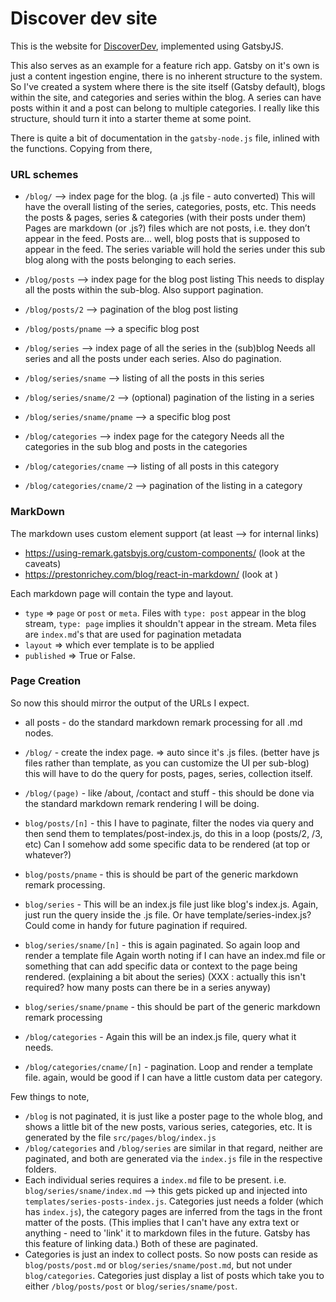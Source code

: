 # Discover dev site

This is the website for [DiscoverDev](https://discoverdev.io), implemented using GatsbyJS.

This also serves as an example for a feature rich app. Gatsby on it's own is just a content ingestion engine, there is no inherent structure to the system. So I've created a system where there is the site itself (Gatsby default), blogs within the site, and categories and series within the blog. A series can have posts within it and a post can belong to multiple categories. I really like this structure, should turn it into a starter theme at some point.

There is quite a bit of documentation in the `gatsby-node.js` file, inlined with the functions. Copying from there,

### URL schemes

 * `/blog/` --> index page for the blog. (a .js file - auto converted)
    This will have the overall listing of the series, categories, posts, etc.
    This needs the posts & pages, series & categories (with their posts under them)
    Pages are markdown (or .js?)  files which are not posts, i.e. they don’t appear in the feed.
    Posts are... well, blog posts that is supposed to appear in the feed.
    The series variable will hold the series under this sub blog along with the posts belonging to each series.


 * `/blog/posts` --> index page for the blog post listing
    This needs to display all the posts within the sub-blog. Also support pagination.
 * `/blog/posts/2` --> pagination of the blog post listing
 * `/blog/posts/pname` --> a specific blog post


 * `/blog/series` --> index page of all the series in the (sub)blog
    Needs all series and all the posts under each series. Also do pagination.
 * `/blog/series/sname` --> listing of all the posts in this series
 * `/blog/series/sname/2` --> (optional) pagination of the listing in a series
 * `/blog/series/sname/pname` --> a specific blog post


 * `/blog/categories` --> index page for the category 
    Needs all the categories in the sub blog and posts in the categories
 * `/blog/categories/cname` --> listing of all posts in this category
 * `/blog/categories/cname/2` --> pagination of the listing in a category


### MarkDown 

The markdown uses custom element support (at least <a> --> <Link> for internal links)
 - https://using-remark.gatsbyjs.org/custom-components/ (look at the caveats)
 - https://prestonrichey.com/blog/react-in-markdown/ (look at <hidden/>)

 Each markdown page will contain the type and layout.
  * `type` => `page` or `post` or `meta`. Files with `type: post` appear in the blog stream, `type: page` implies it shouldn't appear in the stream. Meta files are `index.md`'s that are used for pagination metadata
  * `layout` => which ever template is to be applied
  * `published` => True or False.


### Page Creation

 So now this should mirror the output of the URLs I expect.

 * all posts - do the standard markdown remark processing for all .md nodes.

 * `/blog/` - create the index page. => auto since it's .js files. (better have js
    files rather than template, as you can customize the UI per sub-blog)
    this will have to do the query for posts, pages, series, collection itself.
 * `/blog/(page)` - like /about, /contact and stuff - this should be done via the
    standard markdown remark rendering I will be doing.

 * `blog/posts/[n]` - this I have to paginate, filter the nodes via query and then
    send them to templates/post-index.js, do this in a loop (posts/2, /3, etc)
    Can I somehow add some specific data to be rendered (at top or whatever?)
 * `blog/posts/pname` - this is should be part of the generic markdown remark processing.

 * `blog/series` - This will be an index.js file just like blog's index.js. Again, 
   just run the query inside the .js file. Or have template/series-index.js?
   Could come in handy for future pagination if required.
 * `blog/series/sname/[n]` - this is again paginated. So again loop and render a template file
    Again worth noting if I can have an index.md file or something that can add specific
    data or context to the page being rendered. (explaining a bit about the series)
    (XXX : actually this isn't required? how many posts can there be in a series anyway)
 * `blog/series/sname/pname` - this should be part of the generic markdown remark processing

 * `/blog/categories` - Again this will be an index.js file, query what it needs.
 * `/blog/categories/cname/[n]` - pagination. Loop and render a template file.
    again, would be good if I can have a little custom data per category. 


Few things to note, 

* `/blog` is not paginated, it is just like a poster page to the whole blog, and shows a little bit of the new posts, various series, categories, etc. It is generated by the file `src/pages/blog/index.js`
* `/blog/categories` and `/blog/series` are similar in that regard, neither are paginated, and both are generated via the `index.js` file in the respective folders.
* Each individual series requires a `index.md` file to be present. i.e. `blog/series/sname/index.md` --> this gets picked up and injected into `templates/series-posts-index.js`. Categories just needs a folder (which has `index.js`), the category pages are inferred from the tags in the front matter of the posts. (This implies that I can't have any extra text or anything - need to 'link' it to markdown files in the future. Gatsby has this feature of linking data.) Both of these are paginated.
* Categories is just an index to collect posts. So now posts can reside as `blog/posts/post.md` or `blog/series/sname/post.md`, but not under `blog/categories`. Categories just display a list of posts which take you to either `/blog/posts/post` or `blog/series/sname/post`.